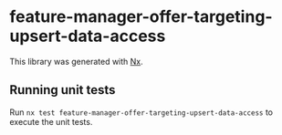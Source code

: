 # feature-manager-offer-targeting-upsert-data-access

This library was generated with [Nx](https://nx.dev).

## Running unit tests

Run `nx test feature-manager-offer-targeting-upsert-data-access` to execute the unit tests.
